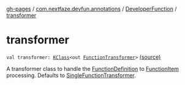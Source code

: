 [gh-pages](../../index.md) / [com.nextfaze.devfun.annotations](../index.md) / [DeveloperFunction](index.md) / [transformer](./transformer.md)

# transformer

`val transformer: `[`KClass`](https://kotlinlang.org/api/latest/jvm/stdlib/kotlin.reflect/-k-class/index.html)`<out `[`FunctionTransformer`](../../com.nextfaze.devfun.core/-function-transformer/index.md)`>` [(source)](https://github.com/NextFaze/dev-fun/tree/master/devfun-annotations/src/main/java/com/nextfaze/devfun/annotations/Annotations.kt#L263)

A transformer class to handle the [FunctionDefinition](../../com.nextfaze.devfun.core/-function-definition/index.md) to [FunctionItem](../../com.nextfaze.devfun.core/-function-item/index.md) processing. Defaults to [SingleFunctionTransformer](../../com.nextfaze.devfun.core/-single-function-transformer/index.md).

